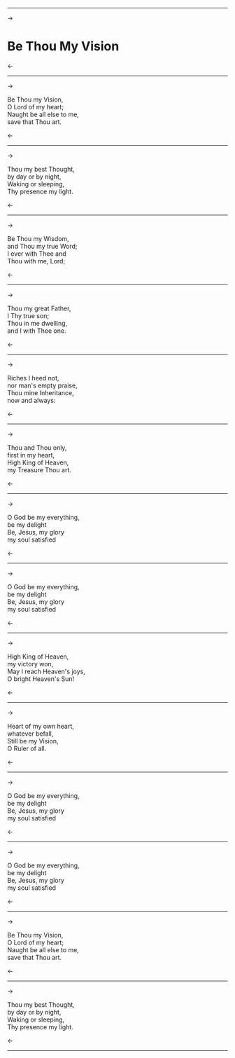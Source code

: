 ***
->

# Be Thou My Vision

<-
***
->

Be Thou my Vision,  
O Lord of my heart;  
Naught be all else to me,  
save that Thou art.  

<-
***
->

Thou my best Thought,  
by day or by night,  
Waking or sleeping,  
Thy presence my light.  

<-
***
->

Be Thou my Wisdom,  
and Thou my true Word;  
I ever with Thee and  
Thou with me, Lord;  

<-
***
->

Thou my great Father,  
I Thy true son;  
Thou in me dwelling,  
and I with Thee one.  

<-
***
->

Riches I heed not,  
nor man's empty praise,  
Thou mine Inheritance,  
now and always:  

<-
***
->

Thou and Thou only,  
first in my heart,  
High King of Heaven,  
my Treasure Thou art.  

<-
***
->

O God be my everything,  
be my delight  
Be, Jesus, my glory  
my soul satisfied  

<-
***
->

O God be my everything,  
be my delight  
Be, Jesus, my glory  
my soul satisfied  

<-
***
->

High King of Heaven,  
my victory won,  
May I reach Heaven's joys,  
O bright Heaven's Sun!  

<-
***
->

Heart of my own heart,  
whatever befall,  
Still be my Vision,  
O Ruler of all.  

<-
***
->

O God be my everything,  
be my delight  
Be, Jesus, my glory  
my soul satisfied  

<-
***
->

O God be my everything,  
be my delight  
Be, Jesus, my glory  
my soul satisfied  

<-
***
->

Be Thou my Vision,  
O Lord of my heart;  
Naught be all else to me,  
save that Thou art.  

<-
***
->

Thou my best Thought,  
by day or by night,  
Waking or sleeping,  
Thy presence my light.  

<-
***

